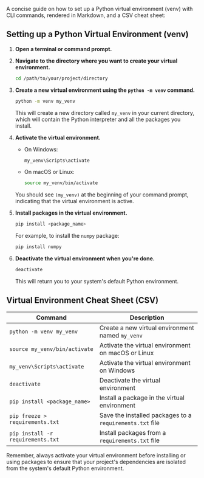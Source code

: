 A concise guide on how to set up a Python virtual environment (venv) with CLI commands, rendered in Markdown, and a CSV cheat sheet:

## Setting up a Python Virtual Environment (venv)

1. **Open a terminal or command prompt.**

2. **Navigate to the directory where you want to create your virtual environment.**

   ```bash
   cd /path/to/your/project/directory
   ```

3. **Create a new virtual environment using the `python -m venv` command.**

   ```bash
   python -m venv my_venv
   ```

   This will create a new directory called `my_venv` in your current directory, which will contain the Python interpreter and all the packages you install.

4. **Activate the virtual environment.**

   - On Windows:

     ```bash
     my_venv\Scripts\activate
     ```

   - On macOS or Linux:

     ```bash
     source my_venv/bin/activate
     ```

   You should see `(my_venv)` at the beginning of your command prompt, indicating that the virtual environment is active.

5. **Install packages in the virtual environment.**

   ```bash
   pip install <package_name>
   ```

   For example, to install the `numpy` package:

   ```bash
   pip install numpy
   ```

6. **Deactivate the virtual environment when you're done.**

   ```bash
   deactivate
   ```

   This will return you to your system's default Python environment.

## Virtual Environment Cheat Sheet (CSV)

| Command | Description |
| --- | --- |
| `python -m venv my_venv` | Create a new virtual environment named `my_venv` |
| `source my_venv/bin/activate` | Activate the virtual environment on macOS or Linux |
| `my_venv\Scripts\activate` | Activate the virtual environment on Windows |
| `deactivate` | Deactivate the virtual environment |
| `pip install <package_name>` | Install a package in the virtual environment |
| `pip freeze > requirements.txt` | Save the installed packages to a `requirements.txt` file |
| `pip install -r requirements.txt` | Install packages from a `requirements.txt` file |

Remember, always activate your virtual environment before installing or using packages to ensure that your project's dependencies are isolated from the system's default Python environment.